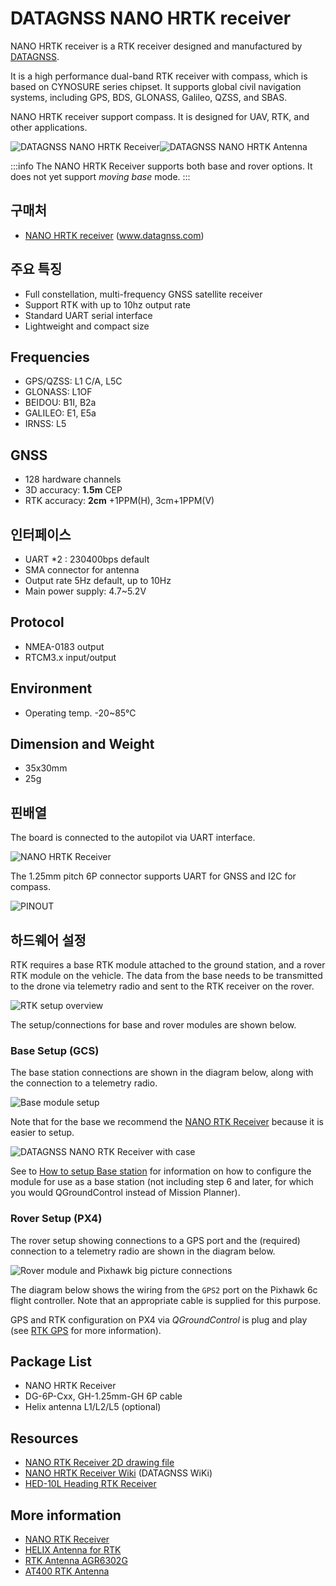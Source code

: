 # DATAGNSS NANO HRTK receiver

NANO HRTK receiver is a RTK receiver designed and manufactured by [DATAGNSS](https://www.datagnss.com/).

It is a high performance dual-band RTK receiver with compass, which is based on CYNOSURE series chipset.
It supports global civil navigation systems, including GPS, BDS, GLONASS, Galileo, QZSS, and SBAS.

NANO HRTK receiver support compass.
It is designed for UAV, RTK, and other applications.

![DATAGNSS NANO HRTK Receiver](../../assets/hardware/gps/datagnss_nano_hrtk/nano_hrtk_case.png)![DATAGNSS NANO HRTK Antenna](../../assets/hardware/gps/datagnss_nano_hrtk/nano_hrtk_antenna.png)

:::info
The NANO HRTK Receiver supports both base and rover options.
It does not yet support _moving base_ mode.
:::

## 구매처

- [NANO HRTK receiver](https://www.datagnss.com/collections/gnss-for-drone/products/nano-helix-rtk-receiver) (www.datagnss.com)

## 주요 특징

- Full constellation, multi-frequency GNSS satellite receiver
- Support RTK with up to 10hz output rate
- Standard UART serial interface
- Lightweight and compact size

## Frequencies

- GPS/QZSS: L1 C/A, L5C
- GLONASS: L1OF
- BEIDOU: B1I, B2a
- GALILEO: E1, E5a
- IRNSS: L5

## GNSS

- 128 hardware channels
- 3D accuracy: **1.5m** CEP
- RTK accuracy: **2cm** +1PPM(H), 3cm+1PPM(V)

## 인터페이스

- UART \*2 : 230400bps default
- SMA connector for antenna
- Output rate 5Hz default, up to 10Hz
- Main power supply: 4.7~5.2V

## Protocol

- NMEA-0183 output
- RTCM3.x input/output

## Environment

- Operating temp. -20~85°C

## Dimension and Weight

- 35x30mm
- 25g

## 핀배열

The board is connected to the autopilot via UART interface.

![NANO HRTK Receiver](../../assets/hardware/gps/datagnss_nano_hrtk/nano_hrtk_rcv_line_drawing.png)

The 1.25mm pitch 6P connector supports UART for GNSS and I2C for compass.

![PINOUT](../../assets/hardware/gps/datagnss_nano_hrtk/helix_rtk_pinout.png)

## 하드웨어 설정

RTK requires a base RTK module attached to the ground station, and a rover RTK module on the vehicle.
The data from the base needs to be transmitted to the drone via telemetry radio and sent to the RTK receiver on the rover.

![RTK setup overview](../../assets/hardware/gps/datagnss_nano_hrtk/setup_overview.png)

The setup/connections for base and rover modules are shown below.

### Base Setup (GCS)

The base station connections are shown in the diagram below, along with the connection to a telemetry radio.

![Base module setup](../../assets/hardware/gps/datagnss_gem1305/base_gnss_setup.png)

Note that for the base we recommend the [NANO RTK Receiver](https://www.datagnss.com/collections/gnss-for-drone/products/multi-band-rtk-receiver-package) because it is easier to setup.

![DATAGNSS NANO RTK Receiver with case](../../assets/hardware/gps/datagnss_gem1305/nano_rtk_with_case.png)

See to [How to setup Base station](https://wiki.datagnss.com/index.php/GEM1305-autopilot#Base_station_setup) for information on how to configure the module for use as a base station (not including step 6 and later, for which you would QGroundControl instead of Mission Planner).

### Rover Setup (PX4)

The rover setup showing connections to a GPS port and the (required) connection to a telemetry radio are shown in the diagram below.

![Rover module and Pixhawk big picture connections](../../assets/hardware/gps/datagnss_nano_hrtk/rover_gnss_setup.png)

The diagram below shows the wiring from the `GPS2` port on the Pixhawk 6c flight controller.
Note that an appropriate cable is supplied for this purpose.

GPS and RTK configuration on PX4 via _QGroundControl_ is plug and play (see [RTK GPS](../gps_compass/rtk_gps.md) for more information).

## Package List

- NANO HRTK Receiver
- DG-6P-Cxx, GH-1.25mm-GH 6P cable
- Helix antenna L1/L2/L5 (optional)

## Resources

- [NANO RTK Receiver 2D drawing file](https://wiki.datagnss.com/images/3/31/EVK-DG-1206_V.2.0.pdf)
- [NANO HRTK Receiver Wiki](https://docs.datagnss.com/gnss/rtk_receiver/NANO/nano-helix-rtk/) (DATAGNSS WiKi)
- [HED-10L Heading RTK Receiver](https://docs.datagnss.com/gnss/rtk_receiver/HED-10L/)

## More information

- [NANO RTK Receiver](https://docs.datagnss.com/gnss/rtk_receiver/NANO/nano-rtk-receiver)
- [HELIX Antenna for RTK](https://www.datagnss.com/collections/rtk-antenna/products/smart-helix-antenna)
- [RTK Antenna AGR6302G](https://www.datagnss.com/collections/rtk-antenna/products/antenna-agr6302g)
- [AT400 RTK Antenna](https://www.datagnss.com/collections/rtk-antenna/products/at400-multi-band-antenna-for-rtk)
